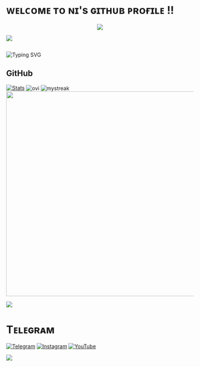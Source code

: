 # ᴡᴇʟᴄᴏᴍᴇ ᴛᴏ ɴɪ's ɢɪᴛʜᴜʙ ᴘʀᴏғɪʟᴇ !!
<p align="center">
<img src="https://envs.sh/7Fa.jpeg">

<img src="https://readme-typing-svg.demolab.com/?lines=NISHANT &font=Fira%20SemiBold&center=true&width=480&height=45&color=fff68f&vCenter=true&pause=1000&size=40" /></a>
  <a href="https://github.com/NIXBOTZ/readme-typing-svg">
</a>
</p>
<p align="Right"> <img 
<h1 align="center">
</h1>

![Typing SVG](https://readme-typing-svg.herokuapp.com/?lines=𝚆𝚑𝚊𝚝'𝚜+𝚞𝚙+!!+𝙼𝚢+𝚗𝚊𝚖𝚎+𝚒𝚜+𝙽𝚒𝚜𝚑𝚊𝚗𝚝;You+can+see+the+bots+made+by+me+by+going+to+Telegram;Thanks+For+Visiting+Github+Profile+!!;)
</p>

## GitHub 

[![Stats](https://github-readme-stats.vercel.app/api?username=NIXBOTZ&hide=prs&count_public=true&show_icons=true&theme=algolia)](https://github.com/NIXBOTZ)
<img align="center" src="https://github-readme-stats.vercel.app/api/top-langs?username=NIXBOTZ&show_icons=true&locale=en&layout=compact&theme=chartreuse-dark" alt="ovi"/>
<img align="center" src="https://github-readme-streak-stats.herokuapp.com/?user=NIXBOTZ&theme=chartreuse-dark" alt="mystreak"/>
<a href="https://github.com/NIXBOTZ"><img width=550 src="https://github-profile-trophy.vercel.app/?username=NIXBOTZ&theme=dracula&no-frame=true&title=Followers,Stars,Commit,Repository,Issues"/></a>

<img src="https://envs.sh/gRE.png">

# Tᴇʟᴇɢʀᴀᴍ
<p align="left">
<a href="https://telegram.me/NIXBOTZ"><img alt="Telegram" src="https://img.shields.io/badge/𝙽𝙸𝚇𝙱𝙾𝚃𝚉™-2CA5E0?style=for-the-badge&logo=telegram&logoColor=white"/></a>
<a href="https://telegram.me/NIXBOTZ"><img alt="Instagram" src="https://img.shields.io/badge/𝙽𝙸𝚇𝙱𝙾𝚃𝚉™-%23E4405F?style=for-the-badge&logo=Instagram&logoColor=white"/></a>
<a href="https://telegram.me/NIXBOTZ"><img alt="YouTube" src="https://img.shields.io/badge/𝙽𝙸𝚇𝙱𝙾𝚃𝚉™-%23FF0000?style=for-the-badge&logo=YouTube&logoColor=white"/></a></p>



<img src="https://user-images.githubusercontent.com/73097560/115834477-dbab4500-a447-11eb-908a-139a6edaec5c.gif">

</div>
